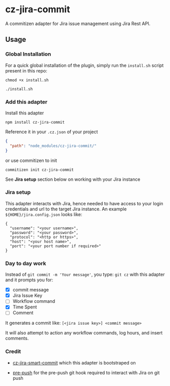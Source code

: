 # cz-jira-commit

A commitizen adapter for Jira issue management using Jira Rest API.

## Usage

### Global Installation

For a quick global installation of the plugin, simply run the `install.sh` script present in this repo:

```
chmod +x install.sh

./install.sh
```

### Add this adapter

Install this adapter

```
npm install cz-jira-commit
```

Reference it in your `.cz.json` of your project

```json
{
  "path": "node_modules/cz-jira-commit/"
}
```

or use commitizen to init
```
commitizen init cz-jira-commit
```

See **Jira setup** section below on working with your Jira instance

### Jira setup
This adapter interacts with Jira, hence needed to have access to your login credentials and url to the target Jira instance.
An example `${HOME}/jira.config.json` looks like:
```
{
  "username": "<your username>",
  "password": "<your password>",
  "protocol": "<http or https>",
  "host": "<your host name>",
  "port": "<your port number if required>"
}
```


### Day to day work

Instead of `git commit -m 'Your message'`, you type: `git cz` with this adapter and it prompts you for:
- [x] commit message
- [x] Jira Issue Key
- [ ] Workflow command
- [x] Time Spent
- [ ] Comment

It generates a commit like: `[<jira issue key>] <commit message>`

It will also attempt to action any workflow commands, log hours, and insert comments.

### Credit
- [cz-jira-smart-commit](https://github.com/commitizen/cz-jira-smart-commit) which this adapter is bootstraped on

- [pre-push](https://github.com/dflourusso/pre-push) for the pre-push git hook required to interact with Jira on git push